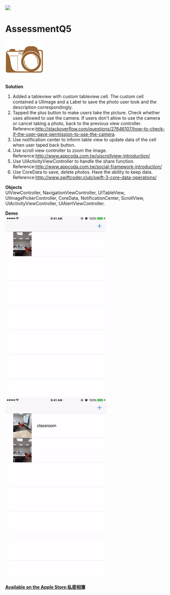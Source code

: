 ![](https://travis-ci.org/icedike/AssessmentQ5.svg?branch=master)  
# AssessmentQ5
![](https://github.com/icedike/AssessmentQ5/blob/master/README/camerax2.png)  

**Solution**  
1. Added a tableview with custom tableview cell. The custom cell contained a UIImage and a Label to save the photo user took and the description correspondingly.   
2. Tapped the plus button to make users take the picture. Check whether uses allowed to use the camera. If users don't allow to use the camera or cancel taking a photo, back to the previous view controller. Reference:<http://stackoverflow.com/questions/27646107/how-to-check-if-the-user-gave-permission-to-use-the-camera>   
3. Use notification center to inform table view to update data of the cell when user taped back button.  
4. Use scroll view controller to zoom the image. Reference:<http://www.appcoda.com.tw/uiscrollview-introduction/>  
5. Use UIActivityViewController to handle the share function. Reference:<http://www.appcoda.com.tw/social-framework-introduction/>  
6. Use CoreData to save, delete photos. Have the ability to keep data. Reference:<http://www.swiftcoder.club/swift-3-core-data-operations/>

**Objects**  
UIViewController, NavigationViewController, UITableView, UIImagePickerController, CoreData, NotificationCenter, ScrollView, UIActivityViewController, UIAlertViewController.

**Demo**  
![](https://github.com/icedike/AssessmentQ5/blob/master/README/takePhoto.gif)
![](https://github.com/icedike/AssessmentQ5/blob/master/README/zoomShare.gif)


[**Available on the Apple Store:私密相簿**](https://itunes.apple.com/us/app/si-mi-xiang-bu/id1194567359?ls=1&mt=8)  
